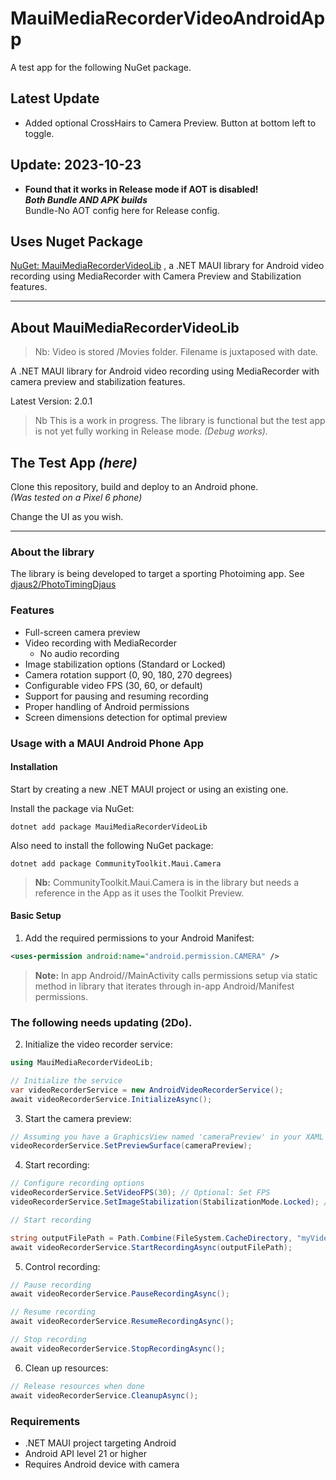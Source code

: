 ﻿# MauiMediaRecorderVideoAndroidApp

A test app for the following NuGet package.

## Latest Update

- Added optional CrossHairs to Camera Preview. Button at bottom left to toggle.

## Update: 2023-10-23

- **Found that it works in Release mode if AOT is disabled!  
_Both Bundle AND APK builds_**  
Bundle-No AOT config here for Release config.

## Uses Nuget Package
[NuGet: MauiMediaRecorderVideoLib](https://www.nuget.org/packages/djaus2_MauiMediaRecorderVideoLib)
, a .NET MAUI library for Android video recording using MediaRecorder with Camera Preview and Stabilization features.

---

## About MauiMediaRecorderVideoLib

> Nb: Video is stored /Movies folder. Filename is juxtaposed with date.

A .NET MAUI library for Android video recording using MediaRecorder with camera preview and stabilization features.

Latest Version: 2.0.1

> Nb This is a work in progress. The library is functional but the test app is not yet fully working in Release mode. _(Debug works)._

## The Test App  _(here)_

Clone this repository, build and deploy to an Android phone.  
_(Was tested on a Pixel 6 phone)_

Change the UI as you wish.

---

### About the library
The library is being developed to target a sporting Photoiming app. See [djaus2/PhotoTimingDjaus](https://github.com/djaus2/PhotoTimingDjaus)

### Features

- Full-screen camera preview
- Video recording with MediaRecorder
  - No audio recording
- Image stabilization options (Standard or Locked)
- Camera rotation support (0, 90, 180, 270 degrees)
- Configurable video FPS (30, 60, or default)
- Support for pausing and resuming recording
- Proper handling of Android permissions
- Screen dimensions detection for optimal preview

### Usage with a MAUI Android Phone App

#### Installation

Start by creating a new .NET MAUI project or using an existing one.

Install the package via NuGet:

```shell
dotnet add package MauiMediaRecorderVideoLib
```

Also need to install the following NuGet package:

```shell
dotnet add package CommunityToolkit.Maui.Camera
```

> **Nb:** CommunityToolkit.Maui.Camera is in the library but needs a reference in 
the App as it uses the Toolkit Preview.


#### Basic Setup

 
 1. Add the required permissions to your Android Manifest:  


```xml
<uses-permission android:name="android.permission.CAMERA" />
```

> **Note:** In app Android//MainActivity calls permissions setup via static 
method in library that iterates through in-app Android/Manifest permissions.

### The following needs updating (2Do).

  2. Initialize the video recorder service:

  ```csharp
  using MauiMediaRecorderVideoLib;

// Initialize the service
var videoRecorderService = new AndroidVideoRecorderService();
await videoRecorderService.InitializeAsync();
```

 3. Start the camera preview:
```csharp
// Assuming you have a GraphicsView named 'cameraPreview' in your XAML
videoRecorderService.SetPreviewSurface(cameraPreview);
```

 4. Start recording:

```csharp
// Configure recording options
videoRecorderService.SetVideoFPS(30); // Optional: Set FPS
videoRecorderService.SetImageStabilization(StabilizationMode.Locked); // Optional: Set stabilization

// Start recording

string outputFilePath = Path.Combine(FileSystem.CacheDirectory, "myVideo.mp4");
await videoRecorderService.StartRecordingAsync(outputFilePath);
```
 5. Control recording:
```csharp
// Pause recording
await videoRecorderService.PauseRecordingAsync();

// Resume recording
await videoRecorderService.ResumeRecordingAsync();

// Stop recording
await videoRecorderService.StopRecordingAsync();
```
 6. Clean up resources:
 ```csharp
 // Release resources when done
await videoRecorderService.CleanupAsync();
```

### Requirements

- .NET MAUI project targeting Android
- Android API level 21 or higher
- Requires Android device with camera

